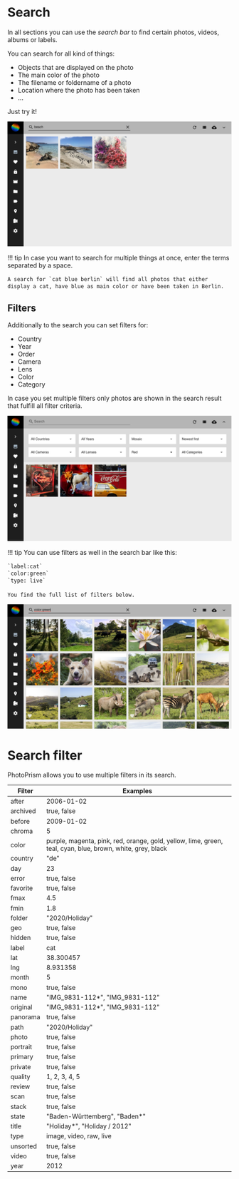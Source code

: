 # Search #
In all sections you can use the *search bar* to find certain photos, videos, albums or labels.

You can search for all kind of things:

* Objects that are displayed on the photo
* The main color of the photo
* The filename or foldername of a photo
* Location where the photo has been taken
* ...

Just try it!

   ![Screenshot](img/search-beach.png)

!!! tip
    In case you want to search for multiple things at once, enter the terms separated by a space.
    
    A search for `cat blue berlin` will find all photos that either display a cat, have blue as main color or have been taken in Berlin.

## Filters ##
Additionally to the search you can set filters for:

* Country
* Year
* Order
* Camera
* Lens
* Color
* Category

In case you set multiple filters only photos are shown in the search result that fulfill all filter criteria.

 ![Screenshot](img/color-red.png)

!!! tip
    You can use filters as well in the search bar like this:
    
    `label:cat`
    `color:green`
    `type: live`
    
    You find the full list of filters below.
    
   ![Screenshot](img/color-green.png)


# Search filter #
PhotoPrism allows you to use multiple filters in its search.
    
| Filter      | Examples |
| ----------- | ----------- |
| after      |    2006-01-02    |
| archived     |    true, false    |
| before      |   2009-01-02     |
| chroma     |   5     |
| color  | purple, magenta, pink, red, orange, gold, yellow, lime, green, teal, cyan, blue, brown, white, grey, black       |
| country     | "de" |
| day     |  23    |
| error     |    true, false    |
| favorite     |    true, false    |
| fmax     |    4.5  |
| fmin     |    1.8    |
| folder | "2020/Holiday" |
| geo | true, false |
| hidden     |    true, false    |
| label      |    cat    |
| lat     |    38.300457    |
| lng     |   8.931358   |
| month     |  5    |
| mono     |    true, false  |
| name     | "IMG_9831-112*", "IMG_9831-112" |
| original     | "IMG_9831-112*", "IMG_9831-112" |
| panorama     |    true, false    |
| path | "2020/Holiday" |
| photo | true, false |
| portrait     |    true, false  |
| primary | true, false |
| private     |    true, false    |
| quality     |   1, 2, 3, 4, 5   |
| review     |   true, false   |
| scan     |    true, false    |
| stack     |    true, false    |
| state     | "Baden-Württemberg", "Baden*" |
| title     | "Holiday*", "Holiday / 2012" |
| type     |   image, video, raw, live     |
| unsorted     |    true, false    |
| video | true, false |
| year     |  2012    |




